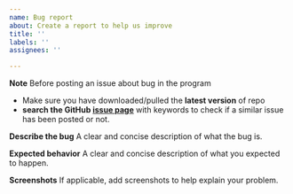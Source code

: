 ```yaml
---
name: Bug report
about: Create a report to help us improve
title: ''
labels: ''
assignees: ''

---
```


**Note**
Before posting an issue about bug in the program
- Make sure you have downloaded/pulled the **latest version** of repo
- **search the GitHub [issue page](https://github.com/cyang-kth/fmm/issues)** with keywords to check if a similar issue has been posted or not. 

**Describe the bug**
A clear and concise description of what the bug is.

**Expected behavior**
A clear and concise description of what you expected to happen.

**Screenshots**
If applicable, add screenshots to help explain your problem.
